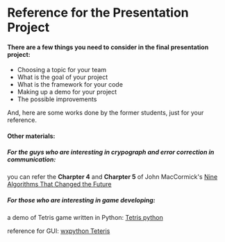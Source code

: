 # Reference for the Presentation Project

#### There are a few things you need to consider in the final presentation project:

- Choosing a topic for your team
- What is the goal of your project
- What is the framework for your code 
- Making up a demo for your project
- The possible improvements

And, here are some works done by the former students, just for your reference. 

#### Other materials:

##### For the guys who are interesting in crypograph and error correction in communication: 

you can refer the **Charpter 4** and **Charpter 5** of John MacCormick's [Nine Algorithms That Changed the Future](https://www.amazon.com/Nine-Algorithms-That-Changed-Future/dp/0691158193)


##### For those who are interesting in game developing:

a demo of Tetris game written in Python: [Tetris python](https://www.youtube.com/watch?v=P76rnjmdIdU)

reference for GUI: [wxpython Teteris](http://zetcode.com/wxpython/thetetrisgame/)

